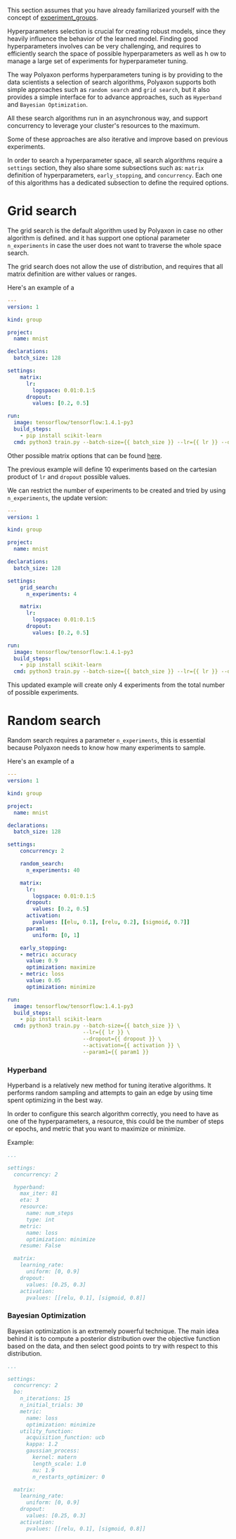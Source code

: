 This section assumes that you have already familiarized yourself with the concept of [experiment_groups](experiment_groups).

Hyperparameters selection is crucial for creating robust models,
since they heavily influence the behavior of the learned model.
Finding good hyperparameters involves can be very challenging,
and requires to efficiently search the space of possible hyperparameters as well as h
ow to manage a large set of experiments for hyperparameter tuning.

The way Polyaxon performs hyperparameters tuning is by providing to the data scientists a selection of search algorithms,
Polyaxon supports both simple approaches such as `random search` and `grid search`, but it also provides a simple interface for
to advance approaches, such as `Hyperband` and `Bayesian Optimization`.

All these search algorithms run in an asynchronous way, and support concurrency to leverage your cluster's resources to the maximum.

Some of these approaches are also iterative and improve based on previous experiments.

In order to search a hyperparameter space, all search algorithms require a `settings` section,
they also share some subsections such as: `matrix` definition of hyperparameters, `early_stopping`, and `concurrency`.
Each one of this algorithms has a dedicated subsection to define the required options.

# Grid search

The grid search is the default algorithm used by Polyaxon in case no other algorithm is defined.
and it has support one optional parameter `n_experiments` in case the user does not want to traverse the whole space search.

The grid search does not allow the use of distribution, and requires that all matrix definition are wither values or ranges.

Here's an example of a

```yaml
---
version: 1

kind: group

project:
  name: mnist

declarations:
  batch_size: 128

settings:
    matrix:
      lr:
        logspace: 0.01:0.1:5
      dropout:
        values: [0.2, 0.5]

run:
  image: tensorflow/tensorflow:1.4.1-py3
  build_steps:
    - pip install scikit-learn
  cmd: python3 train.py --batch-size={{ batch_size }} --lr={{ lr }} --dropout={{ dropout }}
```

Other possible matrix options that can be found [here](/polyaxonfile_specification/sections#discrete-values).

The previous example will define 10 experiments based on the cartesian product of `lr` and `dropout` possible values.

We can restrict the number of experiments to be created and tried by using `n_experiments`,
the update version:


```yaml
---
version: 1

kind: group

project:
  name: mnist

declarations:
  batch_size: 128

settings:
    grid_search:
      n_experiments: 4

    matrix:
      lr:
        logspace: 0.01:0.1:5
      dropout:
        values: [0.2, 0.5]

run:
  image: tensorflow/tensorflow:1.4.1-py3
  build_steps:
    - pip install scikit-learn
  cmd: python3 train.py --batch-size={{ batch_size }} --lr={{ lr }} --dropout={{ dropout }}
```

This updated example will create only 4 experiments from the total number of possible experiments.

# Random search

Random search requires a parameter `n_experiments`, this is essential because Polyaxon needs to know how many experiments to sample.

Here's an example of a

```yaml
---
version: 1

kind: group

project:
  name: mnist

declarations:
  batch_size: 128

settings:
    concurrency: 2

    random_search:
      n_experiments: 40

    matrix:
      lr:
        logspace: 0.01:0.1:5
      dropout:
        values: [0.2, 0.5]
      activation:
        pvalues: [[elu, 0.1], [relu, 0.2], [sigmoid, 0.7]]
      param1:
        uniform: [0, 1]

    early_stopping:
    - metric: accuracy
      value: 0.9
      optimization: maximize
    - metric: loss
      value: 0.05
      optimization: minimize

run:
  image: tensorflow/tensorflow:1.4.1-py3
  build_steps:
    - pip install scikit-learn
  cmd: python3 train.py --batch-size={{ batch_size }} \
                        --lr={{ lr }} \
                        --dropout={{ dropout }} \
                        --activation={{ activation }} \
                        --param1={{ param1 }}
```

### Hyperband

Hyperband is a relatively new method for tuning iterative algorithms.
It performs random sampling and attempts to gain an edge by using time spent optimizing in the best way.

In order to configure this search algorithm correctly, you need to have as one of the hyperparameters,
a resource, this could be the number of steps or epochs, and metric that you want to maximize or minimize.

Example:

```yaml
...

settings:
  concurrency: 2

  hyperband:
    max_iter: 81
    eta: 3
    resource:
      name: num_steps
      type: int
    metric:
      name: loss
      optimization: minimize
    resume: False

  matrix:
    learning_rate:
      uniform: [0, 0.9]
    dropout:
      values: [0.25, 0.3]
    activation:
      pvalues: [[relu, 0.1], [sigmoid, 0.8]]
```

### Bayesian Optimization

Bayesian optimization is an extremely powerful technique.
The main idea behind it is to compute a posterior distribution over the objective function based on the data,
and then select good points to try with respect to this distribution.

```yaml
...

settings:
  concurrency: 2
  bo:
    n_iterations: 15
    n_initial_trials: 30
    metric:
      name: loss
      optimization: minimize
    utility_function:
      acquisition_function: ucb
      kappa: 1.2
      gaussian_process:
        kernel: matern
        length_scale: 1.0
        nu: 1.9
        n_restarts_optimizer: 0

  matrix:
    learning_rate:
      uniform: [0, 0.9]
    dropout:
      values: [0.25, 0.3]
    activation:
      pvalues: [[relu, 0.1], [sigmoid, 0.8]]
```

